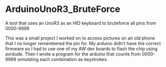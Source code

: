 # ArduinoUnoR3_BruteForce
A tool that uses an UnoR3 as an HID keyboard to bruteforce all pins from 0000-9999


This was a small project I worked on to access pictures on an old phone that I no longer remembered the pin for. My arduino didn't have the correct firmware so I had to use one of my AW dev boards to flash the chip using avrdude. Then I wrote a program for the arduino that counts from 0000-9999 simulating each combination as keystrokes.
